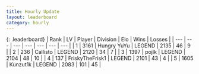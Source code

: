 ```yaml
---
title: Hourly Update
layout: leaderboard
category: hourly
---
```


{: .leaderboard}
| Rank | LV | Player | Division | Elo | Wins | Losses |
| --- | --- | --- | --- | --- | --- | --- |
| <span data-change="0">1</span> | 3161 | <span title="ID: 164871">Hungry YuYu</span> | LEGEND | <span data-change="0">2135</span> | <span data-change="0">46</span> | <span data-change="0">9</span> |
| <span data-change="0">2</span> | 236 | <span title="ID: 619928">Callisto</span> | LEGEND | <span data-change="14">2120</span> | <span data-change="2">34</span> | <span data-change="0">7</span> |
| <span data-change="0">3</span> | 1397 | <span title="ID: 4783">pojlk</span> | LEGEND | <span data-change="0">2104</span> | <span data-change="0">48</span> | <span data-change="0">10</span> |
| <span data-change="0">4</span> | 137 | <span title="ID: 196788">FriskyTheFrisk1</span> | LEGEND | <span data-change="0">2101</span> | <span data-change="0">43</span> | <span data-change="0">4</span> |
| <span data-change="0">5</span> | 1605 | <span title="ID: 392407">Kunzut1k</span> | LEGEND | <span data-change="0">2083</span> | <span data-change="0">101</span> | <span data-change="0">45</span> |